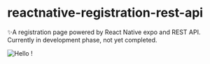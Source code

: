 # reactnative-registration-rest-api

✨A registration page powered by React Native expo and REST API.<br>
Currently in development phase, not yet completed.


![Hello !](https://api.visitorbadge.io/api/VisitorHit?user=kevinadhiguna&repo=reactnative-registration-rest-api&label=thanks%20for%20dropping%20in%20!&labelColor=%23000000&countColor=%23FFFFFF)
